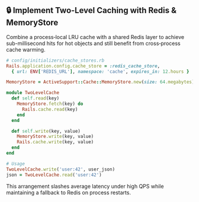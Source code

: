 ## 🔒 Implement Two-Level Caching with Redis & MemoryStore

Combine a process‑local LRU cache with a shared Redis layer to achieve sub-millisecond hits for hot objects and still benefit from cross‑process cache warming.

```ruby
# config/initializers/cache_stores.rb
Rails.application.config.cache_store = :redis_cache_store,
  { url: ENV['REDIS_URL'], namespace: 'cache', expires_in: 12.hours }

MemoryStore = ActiveSupport::Cache::MemoryStore.new(size: 64.megabytes)

module TwoLevelCache
  def self.read(key)
    MemoryStore.fetch(key) do
      Rails.cache.read(key)
    end
  end

  def self.write(key, value)
    MemoryStore.write(key, value)
    Rails.cache.write(key, value)
  end
end
```

```ruby
# Usage
TwoLevelCache.write('user:42', user_json)
json = TwoLevelCache.read('user:42')
```

This arrangement slashes average latency under high QPS while maintaining a fallback to Redis on process restarts.